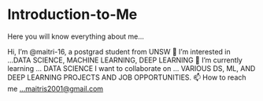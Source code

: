 # Introduction-to-Me
Here you will know everything about me...

 Hi, I’m @maitri-16, a postgrad student from UNSW
👀 I’m interested in ...DATA SCIENCE, MACHINE LEARNING, DEEP LEARNING
🌱 I’m currently learning ... DATA SCIENCE
 I want to collaborate on ... VARIOUS DS, ML, AND DEEP LEARNING PROJECTS AND JOB OPPORTUNITIES.
📫 How to reach me ...maitris2001@gmail.com
